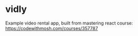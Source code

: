 # vidly
Example video rental app, built from mastering react course: https://codewithmosh.com/courses/357787
